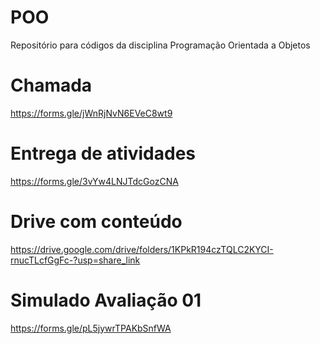 # POO

Repositório para códigos da disciplina Programação Orientada a Objetos

# Chamada

https://forms.gle/jWnRjNvN6EVeC8wt9

# Entrega de atividades

https://forms.gle/3vYw4LNJTdcGozCNA

# Drive com conteúdo

https://drive.google.com/drive/folders/1KPkR194czTQLC2KYCI-rnucTLcfGgFc-?usp=share_link

# Simulado Avaliação 01

https://forms.gle/pL5jywrTPAKbSnfWA